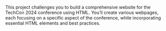 This project challenges you to build a comprehensive website for the TechCon 2024 conference using HTML. You’ll create various webpages, each focusing on a specific aspect of the conference, while incorporating essential HTML elements and best practices.